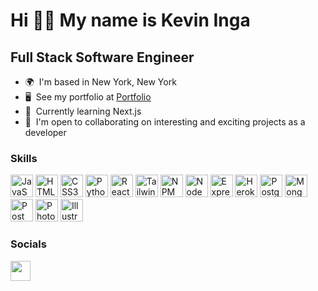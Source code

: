 Hi 👋🏼 My name is Kevin Inga
===============================

Full Stack Software Engineer
-------------------------------

*   🌍  I'm based in New York, New York
*   🖥️  See my portfolio at <a target="_blank" rel="noreferrer" href=''>Portfolio</a>
*   🧠  Currently learning Next.js
*   🤝  I'm open to collaborating on interesting and exciting projects as a developer
  

### Skills


<p align="left">
<a href="https://developer.mozilla.org/en-US/docs/Web/JavaScript" target="_blank" rel="noreferrer"><img src="https://cdn.worldvectorlogo.com/logos/logo-javascript.svg" width="36" height="36" alt="JavaScript" /></a>
<a href="https://developer.mozilla.org/en-US/docs/Glossary/HTML5" target="_blank" rel="noreferrer"><img src="https://cdn.worldvectorlogo.com/logos/html-1.svg" width="36" height="36" alt="HTML5" /></a>
<a href="https://www.w3.org/TR/CSS/#css" target="_blank" rel="noreferrer"><img src="https://cdn.worldvectorlogo.com/logos/css-3.svg" width="36" height="36" alt="CSS3" /></a>
<a href="https://developer.mozilla.org/en-US/docs/Glossary/Python" target="_blank" rel="noreferrer"><img src="https://cdn.worldvectorlogo.com/logos/python-5.svg" width="36" height="36" alt="Python" /></a>
<a href="https://reactjs.org/" target="_blank" rel="noreferrer"><img src="https://cdn.worldvectorlogo.com/logos/react-1.svg" width="36" height="36" alt="React" /></a>
<a href="https://tailwindcss.com/" target="_blank" rel="noreferrer"><img src="https://cdn.worldvectorlogo.com/logos/tailwind-css-2.svg" width="36" height="36" alt="TailwindCSS" /></a>
<a href="https://www.npmjs.com/" target="_blank" rel="noreferrer"><img src="https://cdn.worldvectorlogo.com/logos/npm.svg" width="36" height="36" alt="NPM" /></a>
<a href="https://nodejs.org/en/" target="_blank" rel="noreferrer"><img src="https://cdn.worldvectorlogo.com/logos/nodejs-icon.svg" width="36" height="36" alt="NodeJS" /></a>
<a href="https://expressjs.com/" target="_blank" rel="noreferrer"><img src="https://www.guayerd.com/wp-content/uploads/2021/04/expressjs-logo.svg" width="36" height="36" alt="Express" /></a>
<a href="https://devcenter.heroku.com/" target="_blank" rel="noreferrer"><img src="https://cdn.worldvectorlogo.com/logos/postgresql.svg" width="36" height="36" alt="Heroku" /></a>
<a href="https://www.postgresql.org/" target="_blank" rel="noreferrer"><img src="https://cdn.worldvectorlogo.com/logos/heroku-4.svg" width="36" height="36" alt="PostgreSQL" /></a>
<a href="https://www.mongodb.com/" target="_blank" rel="noreferrer"><img src="https://cdn.worldvectorlogo.com/logos/mongodb-icon-1.svg" width="36" height="36" alt="MongoDB" /></a>
<a href="https://www.postman.com/" target="_blank" rel="noreferrer"><img src="https://cdn.worldvectorlogo.com/logos/postman.svg" width="36" height="36" alt="Postman" /></a>
<a href="https://www.adobe.com/products/photoshop.html" target="_blank" rel="noreferrer"><img src="https://cdn.worldvectorlogo.com/logos/adobe-photoshop-2.svg" width="36" height="36" alt="Photoshop" /></a>
<a href="adobe.com/products/illustrator.html" target="_blank" rel="noreferrer"><img src="https://cdn.worldvectorlogo.com/logos/adobe-illustrator-cc-icon.svg" width="36" height="36" alt="Illustrator" /></a>

</p>

### Socials

<p align="left"> <a href="https://www.linkedin.com/in/kevininga" target="_blank" rel="noreferrer"><img src="https://raw.githubusercontent.com/danielcranney/readme-generator/main/public/icons/socials/linkedin.svg" width="32" height="32" /></a> </p>

